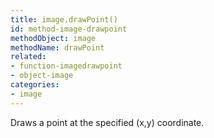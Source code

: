 ```yaml
---
title: image.drawPoint()
id: method-image-drawpoint
methodObject: image
methodName: drawPoint
related:
- function-imagedrawpoint
- object-image
categories:
- image
---
```


Draws a point at the specified (x,y) coordinate.
